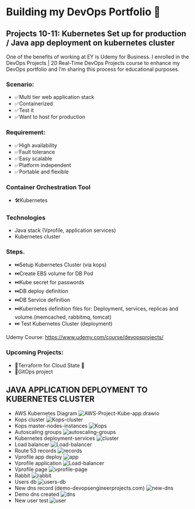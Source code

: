 # Building my DevOps Portfolio 🚀

## Projects 10-11: Kubernetes Set up for production / Java app deployment on kubernetes cluster


One of the benefits of working at EY is Udemy for Business. I enrolled in the DevOps Projects | 20 Real-Time DevOps Projects course to enhance my DevOps portfolio and I’m sharing this process for educational purposes.


### Scenario:
- ✅Multi tier web application stack
- ✅Containerized
- ✅Test it
- ✅Want to host for production


### Requirement:
- ✅High availability
- ✅Fault tolerance
- ✅Easy scalable
- ✅Platform independent
- ✅Portable and flexible


### Container Orchestration Tool
- 🛠️Kubernetes

### Technologies
- Java stack (Vprofile, application services)
- Kubernetes cluster

### Steps.
- ⏭️Setup  Kubernetes Cluster (via kops)
- ⏭️Create EBS volume for DB Pod
- ⏭️Kube secret for passwords
- ⏭️DB deploy definition
- ⏭️DB Service definition
- ⏭️Kubernetes definition files for: Deployment, services, replicas and volume.(memcached, rabbitmq, tomcat)
- ⏭️ Test Kubernetes Cluster (deployment)

Udemy Course: https://www.udemy.com/course/devopsprojects/

### Upcoming Projects:
- 🚀Terraform for Cloud State 💜
- 🚀GitOps project


## JAVA APPLICATION DEPLOYMENT TO KUBERNETES CLUSTER

- AWS Kubernetes Diagram
  ![AWS-Project-Kube-app.drawio](images/AWS-Project-Kube-app.drawio.png)
- Kops cluster
  ![Kops-cluster](images/kops-cluster.png)
- Kops master-nodes-instances
  ![Kops](images/kops-master-nodes-instances.png)
- Autoscaling groups
  ![autoscaling-groups](images/autoscaling-groups.png)
- Kubernetes deployment-services
  ![cluster](images/kubernetes-deployments-services.png)
- Load balancer
  ![Load-balancer](images/load-balancer.png)
- Route 53 records
  ![records](images/route53-records.png)
- Vprofile app deploy
  ![app](images/vprofile-app-cluster.png)
- Vprofile application
  ![Load-balancer](images/vprofile-application.png)
- Vprofile page
  ![vprofile-page](images/vprofile-page.png)
- Rabbit
  ![rabbit](images/rabbit.png)
- Users db
  ![users-db](images/users-db.png)
- New dns record (demo-devopsengineerprojects.com)
  ![new-dns](images/new-dns-record.png)
- Demo dns created 
  ![dns](images/demo-dns-created.png)
- New user test
  ![user](images/new-user-test.png)